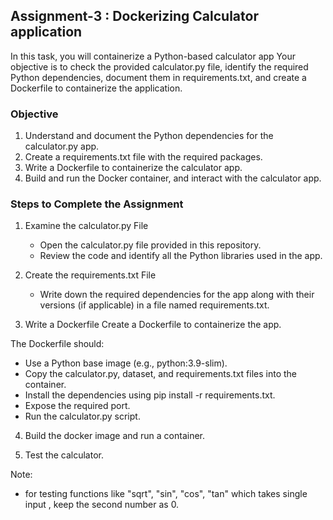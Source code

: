## Assignment-3 : Dockerizing Calculator application

In this task, you will containerize a Python-based calculator app Your objective is to check the provided calculator.py file, identify the required Python dependencies, document them in requirements.txt, and create a Dockerfile to containerize the application.

### Objective

1. Understand and document the Python dependencies for the calculator.py app.
2. Create a requirements.txt file with the required packages.
3. Write a Dockerfile to containerize the calculator app.
4. Build and run the Docker container, and interact with the calculator app.

### Steps to Complete the Assignment

1. Examine the calculator.py File
    - Open the calculator.py file provided in this repository.
    - Review the code and identify all the Python libraries used in the app.

2. Create the requirements.txt File
    - Write down the required dependencies for the app along with their versions (if applicable) in a file named requirements.txt.

3. Write a Dockerfile
Create a Dockerfile to containerize the app.

The Dockerfile should:
   - Use a Python base image (e.g., python:3.9-slim).
   - Copy the calculator.py, dataset, and requirements.txt files into the container.
   - Install the dependencies using pip install -r requirements.txt.
   - Expose the required port.
   - Run the calculator.py script.

4. Build the docker image and run a container.

5. Test the calculator.


Note:
  - for testing functions like "sqrt", "sin", "cos", "tan" which takes single input , keep the second number as 0.
